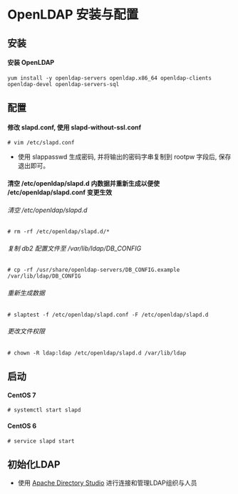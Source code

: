 # OpenLDAP 安装与配置

## 安装
#### 安装 OpenLDAP
`yum install -y openldap-servers openldap.x86_64 openldap-clients openldap-devel openldap-servers-sql`


## 配置

#### 修改 slapd.conf, 使用 slapd-without-ssl.conf
`# vim /etc/slapd.conf`
* 使用 slappasswd 生成密码, 并将输出的密码字串复制到 rootpw 字段后, 保存退出即可。

#### 清空 /etc/openldap/slapd.d 内数据并重新生成以便使 /etc/openldap/slapd.conf 变更生效
###### 清空 /etc/openldap/slapd.d
`# rm -rf /etc/openldap/slapd.d/*`

###### 复制 db2 配置文件至 /var/lib/ldap/DB_CONFIG
`# cp -rf /usr/share/openldap-servers/DB_CONFIG.example /var/lib/ldap/DB_CONFIG`

###### 重新生成数据
`# slaptest -f /etc/openldap/slapd.conf -F /etc/openldap/slapd.d`

###### 更改文件权限
`# chown -R ldap:ldap /etc/openldap/slapd.d /var/lib/ldap`


## 启动

#### CentOS 7
`# systemctl start slapd`

#### CentOS 6
`# service slapd start`


## 初始化LDAP

* 使用 [Apache Directory Studio](http://directory.apache.org/studio/downloads.html) 进行连接和管理LDAP组织与人员
